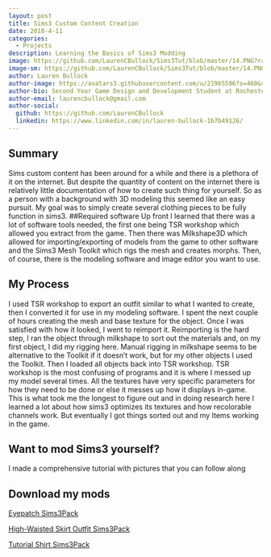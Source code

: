 ```yaml
---
layout: post
title: Sims3 Custom Content Creation
date: 2018-4-11  
categories:
  - Projects
description: Learning the Basics of Sims3 Modding
image: https://github.com/LaurenCBullock/Sims3Tut/blob/master/14.PNG?raw=true
image-sm: https://github.com/LaurenCBullock/Sims3Tut/blob/master/14.PNG?raw=true
author: Lauren Bullock
author-image: https://avatars3.githubusercontent.com/u/21965596?s=460&v=4
author-bio: Second Year Game Design and Development Student at Rochester Institute of Technology
author-email: laurencbullock@gmail.com
author-social:
  github: https://github.com/LaurenCBullock
  linkedin: https://www.linkedin.com/in/lauren-bullock-1b7b49126/
---
```


## Summary

Sims custom content has been around for a while and there is a plethora of it on the internet. But despite the quantity of content on the internet there is relatively little documentation of how to create such thing for yourself. So as a person with a background with 3D modeling this seemed like an easy pursuit. My goal was to simply create several clothing pieces to be fully function in sims3.
##Required software
Up front I learned that there was a lot of software tools needed, the first one being TSR workshop which allowed you extract from the game. Then there was Milkshape3D which allowed for importing/exporting of models from the game to other software and the Sims3 Mesh Toolkit which rigs the mesh and creates morphs. Then, of course, there is the modeling software and image editor you want to use.

## My Process

I used TSR workshop to export an outfit similar to what I wanted to create, then I converted it for use in my modeling software. I spent the next couple of hours creating the mesh and base texture for the object. Once I was satisfied with how it looked, I went to reimport it. Reimporting is the hard step, I ran the object through milkshape to sort out the materials and, on my first object, I did my rigging here. Manual rigging in milkshape seems to be alternative to the Toolkit if it doesn’t work, but for my other objects I used the Toolkit. Then I loaded all objects back into TSR workshop. TSR workshop is the most confusing of programs and it is where I messed up my model several times. All the textures have very specific parameters for how they need to be done or else it messes up how it displays in-game. This is what took me the longest to figure out and in doing research here I learned a lot about how sims3 optimizes its textures and how recolorable channels work. But eventually I got things sorted out and my Items working in the game.

## Want to mod Sims3 yourself?

I made a comprehensive tutorial with pictures that you can follow along

## Download my mods

[Eyepatch Sims3Pack](https://github.com/LaurenCBullock/Sims3Tut/blob/master/Sims3_Eyepatch.sims3pack) 

[High-Waisted Skirt Outfit Sims3Pack](https://github.com/LaurenCBullock/Sims3Tut/blob/master/sims3_HighWaistedSkirtOutfit.sims3pack)

[Tutorial Shirt Sims3Pack](https://github.com/LaurenCBullock/Sims3Tut/blob/master/tut%20Shirt.sims3pack)




